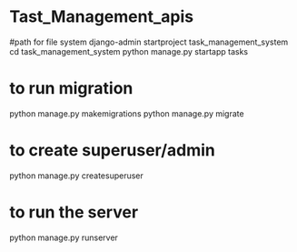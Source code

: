 # Tast_Management_apis

#path for file system
django-admin startproject task_management_system
cd task_management_system
python manage.py startapp tasks

# to run migration
python manage.py makemigrations
python manage.py migrate

# to create superuser/admin
python manage.py createsuperuser


# to run the server
python manage.py runserver
